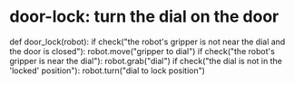 # door-lock: turn the dial on the door
def door_lock(robot):
    if check("the robot's gripper is not near the dial and the door is closed"):
        robot.move("gripper to dial")
    if check("the robot's gripper is near the dial"):
        robot.grab("dial")
    if check("the dial is not in the 'locked' position"):
        robot.turn("dial to lock position")